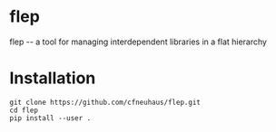# flep
flep -- a tool for managing interdependent libraries in a flat hierarchy

# Installation

```
git clone https://github.com/cfneuhaus/flep.git
cd flep
pip install --user .
```
